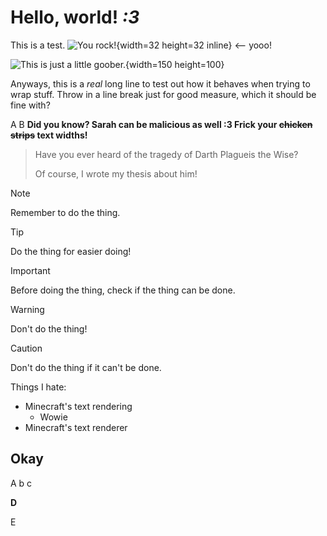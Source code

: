 # Hello, world! *:3*

This is a test. ![You rock!](minecraft:textures/block/bedrock.png){width=32 height=32 inline} <-- yooo!

![This is just a *little* goober.](enoki_test:textures/markdown_images/goober.png){width=150 height=100}

Anyways, this is a *real* long line to test out how it behaves when trying to wrap stuff.
Throw in a line break just for good measure, which it should be fine with?

A B **Did you know? Sarah can be malicious as well :3 Frick your ~~chicken strips~~ text widths!**

> Have you ever heard of the tragedy of Darth Plagueis the Wise?
> 
> Of course, I wrote my thesis about him!

> [!NOTE]
> Remember to do the thing.

> [!TIP]
> Do the thing for easier doing!

> [!IMPORTANT]
> Before doing the thing, check if the thing can be done.

> [!WARNING]
> Don't do the thing!

> [!CAUTION]
> Don't do the thing if it can't be done.

Things I hate:
- Minecraft's text rendering
  - Wowie
- Minecraft's text renderer

## Okay

A b c

**D**

E
